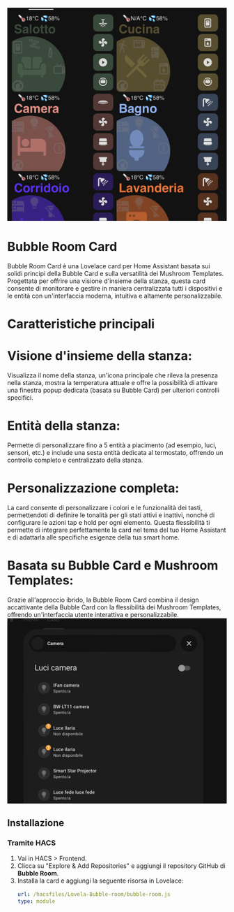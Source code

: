 ![Bubble Room](img/bubble-room.png)
# Bubble Room Card
Bubble Room Card è una Lovelace card per Home Assistant basata sui solidi principi della Bubble Card e sulla versatilità dei Mushroom Templates. Progettata per offrire una visione d'insieme della stanza, questa card consente di monitorare e gestire in maniera centralizzata tutti i dispositivi e le entità con un'interfaccia moderna, intuitiva e altamente personalizzabile.

# Caratteristiche principali
# Visione d'insieme della stanza:
Visualizza il nome della stanza, un'icona principale che rileva la presenza nella stanza, mostra la temperatura attuale e offre la possibilità di attivare una finestra popup dedicata (basata su Bubble Card) per ulteriori controlli specifici.

# Entità della stanza:
Permette di personalizzare fino a 5 entità a piacimento (ad esempio, luci, sensori, etc.) e include una sesta entità dedicata al termostato, offrendo un controllo completo e centralizzato della stanza.

# Personalizzazione completa:
La card consente di personalizzare i colori e le funzionalità dei tasti, permettendoti di definire le tonalità per gli stati attivi e inattivi, nonché di configurare le azioni tap e hold per ogni elemento. Questa flessibilità ti permette di integrare perfettamente la card nel tema del tuo Home Assistant e di adattarla alle specifiche esigenze della tua smart home.

# Basata su Bubble Card e Mushroom Templates:
Grazie all'approccio ibrido, la Bubble Room Card combina il design accattivante della Bubble Card con la flessibilità dei Mushroom Templates, offrendo un'interfaccia utente interattiva e personalizzabile.
![Bubble Room](img/bubble-room2.png)
## Installazione

### Tramite HACS
1. Vai in HACS > Frontend.
2. Clicca su "Explore & Add Repositories" e aggiungi il repository GitHub di **Bubble Room**.
3. Installa la card e aggiungi la seguente risorsa in Lovelace:
   ```yaml
   url: /hacsfiles/Lovela-Bubble-room/bubble-room.js
   type: module

